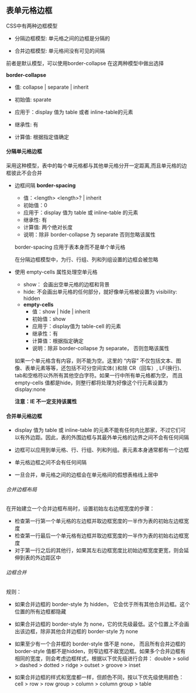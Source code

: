## 表单元格边框
CSS中有两种边框模型
- 分隔边框模型: 单元格之间的边框是分隔的

- 合并边框模型: 单元格间没有可见的间隔

前者是默认模型，可以使用border-collapse 在这两种模型中做出选择

**border-collapse**
- 值: collapse | separate | inherit

- 初始值: sparate
- 应用于：display 值为 table 或者 inline-table的元素
- 继承性: 有
- 计算值: 根据指定值确定

#### 分隔单元格边框
采用这种模型，表中的每个单元格都与其他单元格分开一定距离,而且单元格的边框彼此不会合并

- 边框间隔 **border-spacing**
    - 值：\<length> \<length>? | inherit
    - 初始值：0
    - 应用于：display 值为 table 或 inline-table 的元素
    - 继承性: 有
    - 计算值: 两个绝对长度
    - 说明：除非 border-collapse 为 separate 否则忽略该属性

    border-spacing 应用于表本身而不是单个单元格

    在分隔边框模型中，为行、行组、列和列组设置的边框会被忽略

- 使用 empty-cells 属性处理空单元格
    - show： 会画出空单元格的边框和背景
    - hide: 不会画出单元格的任何部分，就好像单元格被设置为 visibility: hidden
    - **empty-cells**
        - 值：show | hide | inherit
        - 初始值：show
        - 应用于：display值为 table-cell 的元素
        - 继承性：有
        - 计算值：根据指定确定
        - 说明：除非 border-collapse 为 separate， 否则忽略该属性 

    如果一个单元格含有内容，则不能为空。这里的 “内容” 不仅包括文本、图像、表单元素等等，还包括不可分空间实体(&nbsp;)和除 CR（回车）, LF(换行)、tab和空格符以外所有其他空白字符。如果一行中所有单元格都为空， 而且 empty-cells 值都是hide，则整行都将处理为好像这个行元素设置为 display:none

    **注意：IE 不一定支持该属性**

#### 合并单元格边框

- display 值为 table 或 inline-table 的元素不能有任何内比那家，不过它们可以有外边距。因此，表的外围边框与其最外单元格的边界之间不会有任何间隔

- 边框可以应用到单元格、行、行组、列和列组。表元素本身通常都有一个边框
- 单元格边框之间不会有任何间隔
- 一旦合并，单元格之间的边框会在单元格间的假想表格线上居中

###### 合并边框布局

在开始建立一个合并边框布局时，设置初始左右边框宽度的步骤：
- 检查第一行第一个单元格的左边框并取边框宽度的一半作为表的初始左边框宽度
- 检查第一行最后一个单元格有边框并取边框宽度的一半作为表的初始右边框宽度
- 对于第一行之后的其他行，如果其左右边框宽度比初始边框宽度更宽，则会延伸到表的外边距区中

###### 边框合并
规则：
- 如果合并边框的 border-style 为 hidden， 它会优于所有其他合并边框。这个位置的所有边框都隐藏

- 如果合并边框的 border-style 为 none，它的优先级最低。这个位置上不会画出该边框，除非其他合并边框的 border-style 为 none
- 如果至少有一个合并框的 border-style 值不是 none， 而且所有合并边框的 border-style 值都不是hidden，则窄边框不敌宽边框。如果多个合并边框有相同的宽度，则会考虑边框样式，根据以下优先级进行合并：
double > solid > dashed > dotted > ridge > outset > groove > inset
- 如果合并边框的样式和宽度都一样，但颜色不同，按以下优先级使用颜色： cell > row > row group > column > column group  > table
